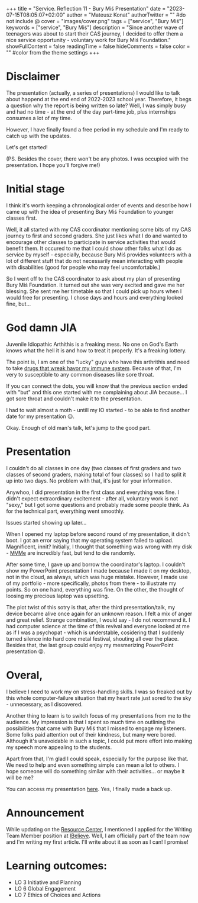 +++
title = "Service. Reflection 11 - Bury Miś Presentation"
date = "2023-07-15T08:05:07+02:00"
author = "Mateusz Konat"
authorTwitter = "" #do not include @
cover = "images/cover.png"
tags = ["service", "Bury Miś"]
keywords = ["service", "Bury Miś"]
description = "Since another wave of teenagers was about to start their CAS journey, I decided to offer them a nice service opportunity - voluntary work for Bury Miś Foundation."
showFullContent = false
readingTime = false
hideComments = false
color = "" #color from the theme settings
+++

# Disclaimer
The presentation (actually, a series of presentations) I would like to talk about happend at the end end of 2022-2023 school year. Therefore, it begs a question why the report is being written so late? Well, I was simply busy and had no time - at the end of the day part-time job, plus internships consumes a lot of my time.

However, I have finally found a free period in my schedule and I'm ready to catch up with the updates.

Let's get started!

(PS. Besides the cover, there won't be any photos. I was occupied with the presentation. I hope you'll forgive me!)

# Initial stage
I think it's worth keeping a chronological order of events and describe how I came up with the idea of presenting Bury Miś Foundation to younger classes first.

Well, it all started with my CAS coordinator mentioning some bits of my CAS journey to first and second graders. She just likes what I do and wanted to encourage other classes to participate in service activities that would benefit them. It occured to me that I could show other folks what I do as service by myself - especially, because Bury Miś provides volunteers with a lot of different stuff that do not necessarily mean interacting with people with disabilities (good for people who may feel uncomfortable.)

So I went off to the CAS coordinator to ask about my plan of presenting Bury Miś Foundation. It turned out she was very excited and gave me her blessing. She sent me her timetable so that I could pick up hours when I would free for presenting. I chose days and hours and everything looked fine, but...

# God damn JIA
Juvenile Idiopathic Arthithis is a freaking mess. No one on God's Earth knows what the hell it is and how to treat it properly. It's a freaking lottery.

The point is, I am one of the "lucky" guys who have this arthrithis and need to take [drugs that wreak havor my immune system](https://www.ncbi.nlm.nih.gov/pmc/articles/PMC5045097/). Because of that, I'm very to susceptible to any common diseases like sore throat.

If you can connect the dots, you will know that the previous section ended with "but" and this one started with me complaining about JIA because... I got sore throat and couldn't make it to the presentation.

I had to wait almost a moth - untill my IO started - to be able to find another date for my presentation :unamused:.

Okay. Enough of old man's talk, let's jump to the good part.

# Presentation
I couldn't do all classes in one day (two classes of first graders and two classes of second graders, making total of four classes) so I had to split it up into two days. No problem with that, it's just for your information.

Anywhoo, I did presentation in the first class and everything was fine. I didn't expect extraordinary excitement - after all, voluntary work is not "sexy," but I got some questions and probably made some people think. As for the technical part, everything went smoothly.

Issues started showing up later...

When I opened my laptop before second round of my presentation, it didn't boot. I got an error saying that my operating system failed to upload. Magnificent, innit? Initially, I thought that something was wrong with my disk - [MVMe](https://www.kingston.com/en/ssd/what-is-nvme-ssd-technology) are incredibly fast, but tend to die randomly.

After some time, I gave up and borrow the coordinator's laptop. I couldn't show my PowerPoint presentation I made because I made it on my desktop, not in the cloud, as always, which was huge mistake. However, I made use of my portfolio - more specifically, photos from there - to illustrate my points. So on one hand, everything was fine. On the other, the thought of loosing my precious laptop was upsetting.

The plot twist of this sotry is that, after the third presentation/talk, my device became alive once again for an unknown reason. I felt a mix of anger and great relief. Strange combination, I would say - I do not recommend it. I had computer science at the time of this revival and everyone looked at me as if I was a psychopat - which is understable, cosidering that I suddenly turned silence into hard core metal festival, shouting all over the place. Besides that, the last group could enjoy my mesmerizing PowerPoint presentation :stuck_out_tongue_closed_eyes:.

# Overal,
I believe I need to work my on stress-handling skills. I was so freaked out by this whole computer-failure situation that my heart rate just sored to the sky - unnecessary, as I discovered. 

Another thing to learn is to switch focus of my presentations from me to the audience. My impression is that I spent so much time on outlining the possibilities that came with Bury Miś that I missed to engage my listeners. Some folks paid attention out of their kindness, but many were bored. Although it's unavoidable in such a topic, I could put more effort into making my speech more appealing to the students.

Apart from that, I'm glad I could speak, especially for the purpose like that. We need to help and even something simple can mean a lot to others. I hope someone will do something similar with their activities... or maybe it will be me?

You can access my presentation [here](https://edugespl-my.sharepoint.com/:p:/g/personal/mateusz_konat_eduges_pl/EYWyg99UwGJCkYsHb508G2kBmoRFEtkt4rOvMqu21IiTcw?e=vlcTOt). Yes, I finally made a back up.

# Announcement
While updating on the [Resource Center](/portfolio/posts/resource-center-2/), I mentioned I applied for the Writing Team Member position at [IBelieve](https://iblieve.org). Well, I am officially part of the team now and I'm writing my first article. I'll write about it as soon as I can! I promise!

# Learning outcomes:
- LO 3 Initiative and Planning
- LO 6 Global Engagement
- LO 7 Ethics of Choices and Actions